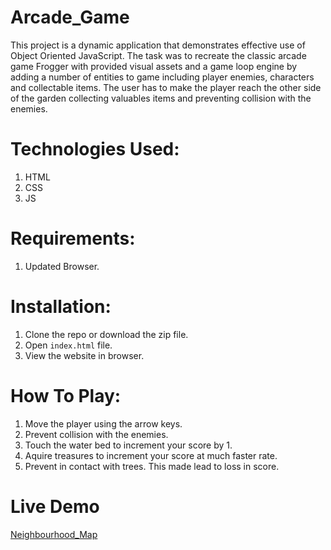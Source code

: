 # Arcade_Game
This project is a dynamic application that demonstrates effective use of Object Oriented JavaScript. The task was to recreate the classic arcade game Frogger with provided visual assets and a game loop engine by adding a number of entities to game including player enemies, characters and collectable items. The user has to make the player reach the other side of the garden collecting valuables items and preventing collision with the enemies.

# Technologies Used:

 1. HTML
 2. CSS
 3. JS

# Requirements:

 1. Updated Browser.

# Installation:

 1. Clone the repo or download the zip file.
 2. Open `index.html` file.
 3. View the website in browser.

# How To Play:

 1. Move the player using the arrow keys.
 2. Prevent collision with the enemies.
 3. Touch the water bed to increment your score by 1.
 4. Aquire treasures to increment your score at much faster rate.
 5. Prevent in contact with trees. This made lead to loss in score.

# Live Demo
[Neighbourhood_Map](https://shubhamsapra97.github.io/Arcade_Game/)
